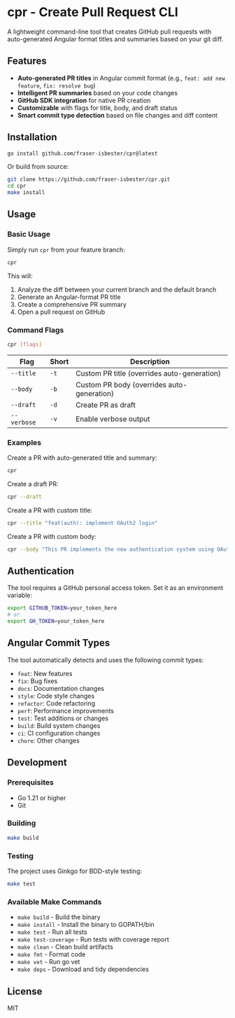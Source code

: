 # cpr - Create Pull Request CLI

A lightweight command-line tool that creates GitHub pull requests with auto-generated Angular format titles and summaries based on your git diff.

## Features

- **Auto-generated PR titles** in Angular commit format (e.g., `feat: add new feature`, `fix: resolve bug`)
- **Intelligent PR summaries** based on your code changes
- **GitHub SDK integration** for native PR creation
- **Customizable** with flags for title, body, and draft status
- **Smart commit type detection** based on file changes and diff content

## Installation

```bash
go install github.com/fraser-isbester/cpr@latest
```

Or build from source:

```bash
git clone https://github.com/fraser-isbester/cpr.git
cd cpr
make install
```

## Usage

### Basic Usage

Simply run `cpr` from your feature branch:

```bash
cpr
```

This will:
1. Analyze the diff between your current branch and the default branch
2. Generate an Angular-format PR title
3. Create a comprehensive PR summary
4. Open a pull request on GitHub

### Command Flags

```bash
cpr [flags]
```

| Flag | Short | Description |
|------|-------|-------------|
| `--title` | `-t` | Custom PR title (overrides auto-generation) |
| `--body` | `-b` | Custom PR body (overrides auto-generation) |
| `--draft` | `-d` | Create PR as draft |
| `--verbose` | `-v` | Enable verbose output |

### Examples

Create a PR with auto-generated title and summary:
```bash
cpr
```

Create a draft PR:
```bash
cpr --draft
```

Create a PR with custom title:
```bash
cpr --title "feat(auth): implement OAuth2 login"
```

Create a PR with custom body:
```bash
cpr --body "This PR implements the new authentication system using OAuth2."
```

## Authentication

The tool requires a GitHub personal access token. Set it as an environment variable:

```bash
export GITHUB_TOKEN=your_token_here
# or
export GH_TOKEN=your_token_here
```

## Angular Commit Types

The tool automatically detects and uses the following commit types:

- `feat`: New features
- `fix`: Bug fixes
- `docs`: Documentation changes
- `style`: Code style changes
- `refactor`: Code refactoring
- `perf`: Performance improvements
- `test`: Test additions or changes
- `build`: Build system changes
- `ci`: CI configuration changes
- `chore`: Other changes

## Development

### Prerequisites

- Go 1.21 or higher
- Git

### Building

```bash
make build
```

### Testing

The project uses Ginkgo for BDD-style testing:

```bash
make test
```

### Available Make Commands

- `make build` - Build the binary
- `make install` - Install the binary to GOPATH/bin
- `make test` - Run all tests
- `make test-coverage` - Run tests with coverage report
- `make clean` - Clean build artifacts
- `make fmt` - Format code
- `make vet` - Run go vet
- `make deps` - Download and tidy dependencies

## License

MIT